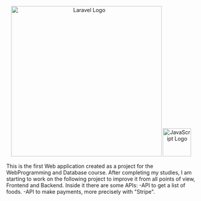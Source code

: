 <p align="center">
    <a href="https://laravel.com" target="_blank"><img src="https://raw.githubusercontent.com/laravel/art/master/logo-lockup/5%20SVG/2%20CMYK/1%20Full%20Color/laravel-logolockup-cmyk-red.svg" width="400" alt="Laravel Logo"></a>
  <a href="https://www.javascript.com" target="_blank">
    <img src="https://upload.wikimedia.org/wikipedia/commons/6/6a/JavaScript-logo.png" width="75" alt="JavaScript Logo">
  </a>
 </p>
This is the first Web application created as a project for the WebProgramming and Database course. 
After completing my studies, I am starting to work on the following project to improve it from all points of view, Frontend and Backend. 
Inside it there are some APIs:
-API to get a list of foods.
-API to make payments, more precisely with "Stripe".
